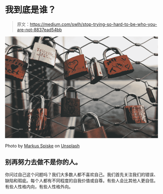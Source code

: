 # 我到底是谁？

> 原文：<https://medium.com/swlh/stop-trying-so-hard-to-be-who-you-are-not-8837ead54bb>

![](img/280d8935e5338a19e28612eb4d163775.png)

Photo by [Markus Spiske](https://unsplash.com/@markusspiske?utm_source=medium&utm_medium=referral) on [Unsplash](https://unsplash.com?utm_source=medium&utm_medium=referral)

## 别再努力去做不是你的人。

你问过自己这个问题吗？我们大多数人都不喜欢自己。我们首先关注我们的错误、缺陷和瑕疵。每个人都有不同程度的自我价值或自尊。有些人会比其他人更自信。有些人性格内向，有些人性格外向。